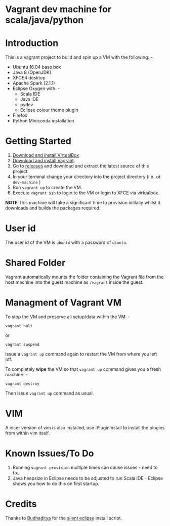 Vagrant dev machine for scala/java/python
=========================================

# Introduction

This is a vagrant project to build and spin up a VM with the following: -

* Ubuntu 16.04 base box
* Java 8 (OpenJDK)
* XFCE4 desktop
* Apache Spark (2.1.1)
* Eclipse Oxygen with: -
    - Scala IDE
    - Java IDE
    - pydev
    - Eclipse colour theme plugin
* Firefox
* Python Miniconda installation

# Getting Started

1. [Download and install VirtualBox](https://www.virtualbox.org/wiki/Downloads)
2. [Download and install Vagrant](http://www.vagrantup.com/downloads.html).
3. Go to [releases](https://github.com/martinprobson/vagrant-dev-machine/releases) and download and extract the latest source of this project.
5. In your terminal change your directory into the project directory (i.e. `cd dev-machine` )
6. Run ```vagrant up``` to create the VM.
7. Execute ```vagrant ssh``` to login to the VM or login to XFCE via virtualbox.

 **NOTE** This machine will take a significant time to provision initially whilst it downloads and builds the packages required.

# User id

The user id of the VM is `ubuntu` with a password of `ubuntu`.

# Shared Folder

Vagrant automatically mounts the folder containing the Vagrant file from the host machine into
the guest machine as `/vagrant` inside the guest.


# Managment of Vagrant VM

To stop the VM and preserve all setup/data within the VM: -

```
vagrant halt
```

or

```
vagrant suspend
```

Issue a `vagrant up` command again to restart the VM from where you left off.

To completely **wipe** the VM so that `vagrant up` command gives you a fresh machine: -

```
vagrant destroy
```

Then issue `vagrant up` command as usual.

# VIM

A nicer version of vim is also installed, use :PluginInstall to install the plugins from within vim itself.

# Known Issues/To Do

1. Running `vagrant provision` multiple times can cause issues - need to fix.
2. Java heapsize in Eclipse needs to be adjusted to run Scala IDE - Eclipse shows you how to do this on first startup.

# Credits

Thanks to [Budhaditya](https://github.com/budhash) for the [silent eclipse](https://github.com/budhash/install-eclipse) install script.
